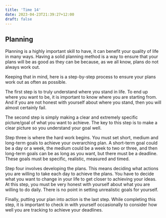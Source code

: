 ```yaml
---
title: 'Time 14'
date: 2023-04-23T21:39:27+12:00
draft: false
---
```


## Planning

Planning is a highly important skill to have, it can benefit your quality of life in many ways. Having a solid planning method is a way to ensure that your plans will be as good as they can be because, as we all know, plans do not always work out.

Keeping that in mind, here is a step-by-step process to ensure your plans work out as often as possible.

The first step is to truly understand where you stand in life. To end up where you want to be, it is important to know where you are starting from. And if you are not honest with yourself about where you stand, then you will almost certainly fail.

The second step is simply making a clear and extremely specific picture/goal of what you want to achieve. The key to this step is to make a clear picture so you understand your goal well.

Step three is where the hard work begins. You must set short, medium and long-term goals to achieve your overarching plan. A short-term goal could be a day or a week, the medium could be a week to two or three, and then long-term goals can be as long as you want, but there must be a deadline. These goals must be specific, realistic, measured and timed.

Step four involves developing the plans. This means deciding what actions you are willing to take each day to achieve the plans. You have to decide what you want to change in your life to get closer to achieving your ideas. At this step, you must be very honest with yourself about what you are willing to do daily. There is no point in setting unrealistic goals for yourself.

Finally, putting your plan into action is the last step. While completing this step, it is important to check in with yourself occasionally to consider how well you are tracking to achieve your deadlines.
